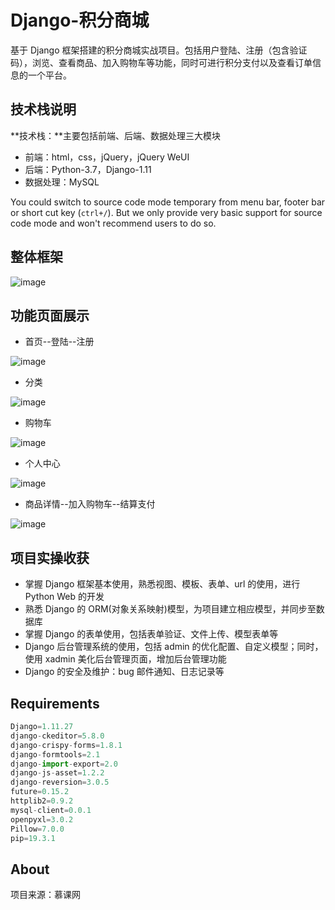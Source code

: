 # Django-积分商城

基于 Django 框架搭建的积分商城实战项目。包括用户登陆、注册（包含验证码），浏览、查看商品、加入购物车等功能，同时可进行积分支付以及查看订单信息的一个平台。

## 技术栈说明

**技术栈：**主要包括前端、后端、数据处理三大模块

- 前端：html，css，jQuery，jQuery WeUI
- 后端：Python-3.7，Django-1.11
- 数据处理：MySQL



You could switch to source code mode temporary from menu bar, footer bar or short cut key (`ctrl+/`). But we only provide very basic support for source code mode and won't recommend users to do so.



## 整体框架

![image](https://github.com/Leofighting/django_mall/blob/master/readme_images/Django-%E7%A7%AF%E5%88%86%E5%95%86%E5%9F%8E.png)

## 功能页面展示

- 首页--登陆--注册

![image](https://github.com/Leofighting/django_mall/blob/master/readme_images/1.png)

- 分类

![image](https://github.com/Leofighting/django_mall/blob/master/readme_images/2.png)

- 购物车

![image](https://github.com/Leofighting/django_mall/blob/master/readme_images/3.png)

- 个人中心

![image](https://github.com/Leofighting/django_mall/blob/master/readme_images/4.png)

- 商品详情--加入购物车--结算支付

![image](https://github.com/Leofighting/django_mall/blob/master/readme_images/5.png)



## 项目实操收获

- 掌握 Django 框架基本使用，熟悉视图、模板、表单、url 的使用，进行 Python Web 的开发
- 熟悉 Django 的 ORM(对象关系映射)模型，为项目建立相应模型，并同步至数据库
- 掌握 Django 的表单使用，包括表单验证、文件上传、模型表单等
- Django 后台管理系统的使用，包括 admin 的优化配置、自定义模型；同时，使用 xadmin 美化后台管理页面，增加后台管理功能
- Django 的安全及维护：bug 邮件通知、日志记录等

## Requirements

```python
Django=1.11.27
django-ckeditor=5.8.0
django-crispy-forms=1.8.1
django-formtools=2.1
django-import-export=2.0
django-js-asset=1.2.2
django-reversion=3.0.5
future=0.15.2
httplib2=0.9.2
mysql-client=0.0.1
openpyxl=3.0.2
Pillow=7.0.0
pip=19.3.1
```



## About

项目来源：慕课网
